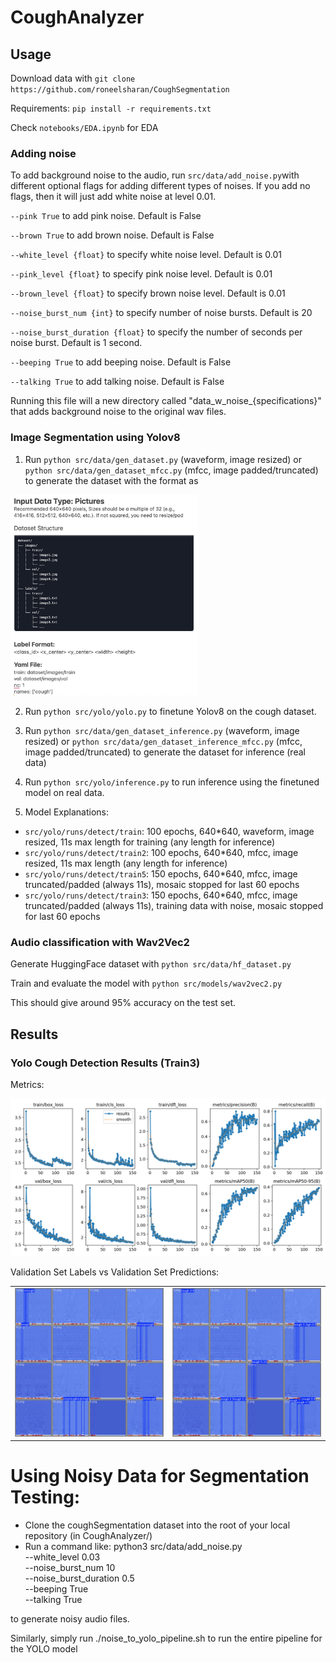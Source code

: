 # CoughAnalyzer

## Usage
Download data with
`git clone https://github.com/roneelsharan/CoughSegmentation`

Requirements: `pip install -r requirements.txt`

Check `notebooks/EDA.ipynb` for EDA

### Adding noise
To add background noise to the audio, run `src/data/add_noise.py`with different optional flags for adding different types of noises. If you add no flags, then it will just add white noise at level 0.01. 

`--pink True` to add pink noise. Default is False 

`--brown True` to add brown noise. Default is False 

`--white_level {float}` to specify white noise level. Default is 0.01

`--pink_level {float}` to specify pink noise level. Default is 0.01 

`--brown_level {float}` to specify brown noise level. Default is 0.01

`--noise_burst_num {int}` to specify number of noise bursts. Default is 20

`--noise_burst_duration {float}` to specify the number of seconds per noise burst. Default is 1 second. 

`--beeping True` to add beeping noise. Default is False

`--talking True` to add talking noise. Default is False

Running this file will a new directory called "data_w_noise_{specifications}" that adds background noise to the original wav files. 

### Image Segmentation using Yolov8
1) Run `python src/data/gen_dataset.py` (waveform, image resized) or  `python src/data/gen_dataset_mfcc.py` (mfcc, image padded/truncated) to generate the dataset with the format as
<img src="figures/data_format.jpg" alt="Data Format" width="300"/>

2) Run `python src/yolo/yolo.py` to finetune Yolov8 on the cough dataset.

3) Run `python src/data/gen_dataset_inference.py` (waveform, image resized) or  `python src/data/gen_dataset_inference_mfcc.py` (mfcc, image padded/truncated) to generate the dataset for inference (real data)

4) Run `python src/yolo/inference.py` to run inference using the finetuned model on real data.

5) Model Explanations:
- `src/yolo/runs/detect/train`: 100 epochs, 640*640, waveform, image resized, 11s max length for training (any length for inference)
- `src/yolo/runs/detect/train2`: 100 epochs, 640*640, mfcc, image resized, 11s max length (any length for inference)
- `src/yolo/runs/detect/train5`: 150 epochs, 640*640, mfcc, image truncated/padded (always 11s), mosaic stopped for last 60 epochs
- `src/yolo/runs/detect/train3`: 150 epochs, 640*640, mfcc, image truncated/padded (always 11s), training data with noise, mosaic stopped for last 60 epochs


### Audio classification with Wav2Vec2
Generate HuggingFace dataset with `python src/data/hf_dataset.py`

Train and evaluate the model with `python src/models/wav2vec2.py`

This should give around 95% accuracy on the test set.

## Results
### Yolo Cough Detection Results (Train3)
Metrics:

<img src="src/yolo/runs/detect/train3/results.png" alt="Data Format" width="600"/>

Validation Set Labels vs Validation Set Predictions:
<table>
  <tr>
    <td><img src="src/yolo/runs/detect/train3/val_batch0_labels.jpg" width="600"/></td>
    <td><img src="src/yolo/runs/detect/train3/val_batch0_pred.jpg" width="600"/></td>
  </tr>
</table>

# Using Noisy Data for Segmentation Testing:
- Clone the coughSegmentation dataset into the root of your local repository (in CoughAnalyzer/)
- Run a command like:  python3 src/data/add_noise.py \
  --white_level 0.03 \
  --noise_burst_num 10 \
  --noise_burst_duration 0.5 \
  --beeping True \
  --talking True

to generate noisy audio files. 

Similarly, simply run ./noise_to_yolo_pipeline.sh to run the entire pipeline for the YOLO model

